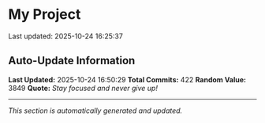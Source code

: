 # My Project


Last updated: 2025-10-24 16:25:37













































































































































































































































































































































































































































































































































































































































































































































































































































## Auto-Update Information

**Last Updated:** 2025-10-24 16:50:29
**Total Commits:** 422
**Random Value:** 3849
**Quote:** _Stay focused and never give up!_

---
_This section is automatically generated and updated._